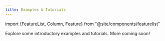 ```yaml
---
title: Examples & Tutorials
---
```


import {FeatureList, Column, Feature} from "@site/components/featurelist"

Explore some introductory examples and tutorials. More coming soon!

<FeatureList>
  <Column title="Smart Contract Basics" size="6">
    <Feature url="/tutorials/fts/simple-fts" title="Fungible Tokens" subtitle="Learn how to use and make FT" image="token.png" />
    <Feature url="/tutorials/nfts/create-nft" title="Non-Fungible Tokens" subtitle="Enter the NFT space" image="ticket.png" />
  </Column>
   <Column title="User Interface" size="6">
    <Feature url="/tutorials/ui/frontend" title="Build a Web Frontend" subtitle="Learn how to make a web dApp" image="frontend.png" />
  </Column>
</FeatureList>
